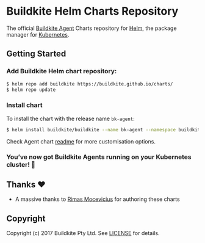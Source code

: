# Buildkite Helm Charts Repository

The official [Buildkite Agent](https://buildkite.com/docs/agent) Charts repository for [Helm](https://helm.sh), the package manager for [Kubernetes](http://kubernetes.io).

## Getting Started

### Add Buildkite Helm chart repository:

```bash
$ helm repo add buildkite https://buildkite.github.io/charts/
$ helm repo update
```

### Install chart

To install the chart with the release name `bk-agent`:

```bash
$ helm install buildkite/buildkite --name bk-agent --namespace buildkite --set agent.token="BUILDKITE_AGENT_TOKEN"
```

Check Agent chart [readme](charts/buildkite/README.md) for more customisation options.

### You’ve now got Buildkite Agents running on your Kubernetes cluster! :tada:

## Thanks :heart:

* A massive thanks to [Rimas Mocevicius](https://github.com/rimusz) for authoring these charts

## Copyright

Copyright (c) 2017 Buildkite Pty Ltd. See [LICENSE](LICENSE) for details.
